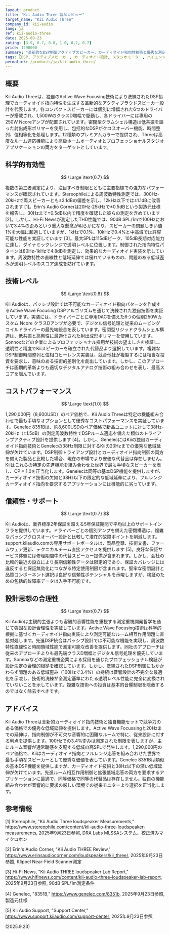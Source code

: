 ```yaml
---
layout: product
title: "Kii Audio Three 製品レビュー"
target_name: "Kii Audio Three"
company_id: kii-audio
lang: ja
ref: kii-audio-three
date: 2025-09-23
rating: [3.9, 0.7, 0.8, 1.0, 0.7, 0.7]
price: 1290000
summary: "革新的なDSP制御アクティブスピーカー。カーディオイド指向性技術と優秀な測定性能を独自の機能セットで競争力のある価格で実現。"
tags: [DSP, アクティブスピーカー, カーディオイド設計, スタジオモニター, ハイエンド]
permalink: /products/ja/kii-audio-three/
---
```

## 概要

Kii Audio Threeは、独自のActive Wave Focusing技術により洗練されたDSP処理でカーディオイド指向特性を生成する革新的なアクティブラウドスピーカー設計を代表します。各コンパクトスピーカーには個別に増幅された6つのドライバーが搭載され、1,500WのクラスD増幅で駆動し、各ドライバーには専用の250W Ncoreアンプが配置されています。密閉型クラムシェル構造は低共振を謳った射出成形ポリマーを使用し、包括的なDSPがクロスオーバー機能、時間整列、位相等化を処理します。12種類のプレミアムカラーで提供され、Threeは高度なルーム適応機能により高級ホームオーディオとプロフェッショナルスタジオアプリケーションの両方をターゲットとしています。

## 科学的有効性

$$ \Large \text{0.7} $$

複数の第三者測定により、注目すべき制限とともに主要指標での強力なパフォーマンスが確認されています。Stereophileによる周波数特性測定では、300Hz-20kHzで両スピーカーとも±2.1dBの偏差を示し、12kHz以下では±1.1dBに改善されます [1]。Erin's Audio Cornerは20Hz-25kHzで±0.5dBという製造元仕様を報告し、30Hzまで±0.5dB以内で精度を確認した彼らの測定を含めています [2]。しかし、Hi-Fi Newsが測定したTHD性能では、90dB SPL/1mで100Hzにおいて3.4%の歪みという重大な懸念が明らかになり、スピーカーの問題しきい値1%を大幅に超過していますが、1kHzで0.1%、10kHzで0.4%と中高域では許容可能な性能を実証しています [3]。最大SPLは115dBピーク、105dB長期対応能力に達し、ダイナミックレンジで透明レベルに位置します。制御された指向特性パターンは80Hz-1kHzで4.8dBを測定し、効果的なカーディオイド実装を示しています。周波数特性の直線性と低域延伸では優れているものの、問題のある低域歪みが透明レベルのスコア達成を妨げています。

## 技術レベル

$$ \Large \text{0.8} $$

Kii Audioは、パッシブ設計では不可能なカーディオイド指向パターンを作成するActive Wave Focusing DSPアルゴリズムを通じて洗練された独自技術を実証しています。実装には、ドライバーごとに専用DACを備えた6つの個別250Wカスタム Ncore クラスDアンプが必要で、デジタル信号処理と従来のムービングコイルドライバーの最先端統合を表しています。密閉型リジッドクラムシェル構造は、低共振と高剛性に最適化された射出成形ポリマーを使用しています。Sonnoxなどの企業によるプロフェッショナル採用が技術の望ましさを検証し、透明性と精度でKiiスピーカーを確立された代替品より選択しています。複雑なDSP制御時間整列と位相コヒーレンス実装は、競合他社が複製するには相当な投資を要求し、意味のある技術的差別化を創出しています。しかし、このアプローチは画期的革新よりも適切なデジタルアナログ技術の組み合わせを表し、最高スコアを阻んでいます。

## コストパフォーマンス

$$ \Large \text{1.0} $$

1,290,000円（8,600USD）のペア価格で、Kii Audio Threeは特定の機能組み合わせで最も手頃なオプションとして優秀なコストパフォーマンスを実証しています。Genelec 8351Bは、約8,600USDのペア価格で新品ユニットに対して38Hz-20kHz（±1.5dB）の測定周波数特性でDSPルーム適応を備えた類似のトライアンプアクティブ設計を提供します [4]。しかし、GenelecにはKiiの独自カーディオイド指向技術とGenelecの38Hz制限に対するKiiの20Hzまでの優秀な低域延伸が欠けています。DSP制御トライアンプ設計とカーディオイド指向制御の両方を備えた製品と比較した場合、現在の市場でより安価な代替品は存在しません。Kiiはこれらの特定の先進機能を組み合わせた世界で最も手頃なスピーカーを表し、CP = 1.0を正当化します。Genelecは同等の基本DSP機能を提供しますが、カーディオイド技術の欠如と38Hz以下の限定的な低域延伸により、フルレンジカーディオイド指向を要求するアプリケーションには機能的に劣っています。

## 信頼性・サポート

$$ \Large \text{0.7} $$

Kii Audioは、業界標準2年保証を超える5年保証期間で平均以上のサポートインフラを提供しています。ドライバーごとの個別アンプを備えた密閉構造は、複雑なパッシブクロスオーバー設計と比較して潜在的故障ポイントを削減します。support.kiiaudio.comの専用サポートポータルは、製品登録、技術文書、ファームウェア更新、テクニカルチーム直接アクセスを提供します [5]。良好な保証サービス体験には修理期間中の代替スピーカー提供が含まれます。しかし、会社の比較的最近の設立により長期信頼性データは限定的であり、保証カバレッジには違反すると保証無効化につながる特定使用制限が含まれます。堅牢な密閉設計と品質コンポーネント選択は良好な信頼性ポテンシャルを示唆しますが、検証のための包括的故障率データは入手不可能です。

## 設計思想の合理性

$$ \Large \text{0.7} $$

Kii Audioは主観的主張よりも客観的音響性能を重視する測定重視開発哲学を通じて強固な設計合理性を実証しています。Active Wave Focusing技術は科学的根拠に基づくカーディオイド指向実装により測定可能なルーム相互作用問題に直接対処します。先進DSP統合はパッシブ設計では不可能な機能を実現し、周波数特性直線性と時間領域性能で測定可能な改善を提供します。同社のアプローチは従来のアプローチよりも最先端クラスD増幅とデジタル信号処理を優先しています。Sonnoxなどの測定重視企業による採用を通じたプロフェッショナル検証が設計決定の合理的根拠を確認しています。しかし、洗練されたDSP制御にもかかわらず問題のある低域歪み（100Hzで3.4%）の持続は音響設計の不完全な最適化を示唆し、技術的洗練が全測定基準にわたる透明レベル性能に完全に変換されていないことを示しています。複雑な技術への投資は基本的音響制限を隠蔽するのではなく除去すべきです。

## アドバイス

Kii Audio Threeは革新的カーディオイド指向技術と独自機能セットで競争力のある価格での優秀な低域延伸を提供します。Active Wave Focussingと20Hzまでの延伸は、指向制御が不可欠な音響的に困難なルームで特に、従来設計に対する利点を提供します。100Hzでの3.4%歪みは測定された制限を表しますが、主にルーム音響が通常聴感を支配する低域の高SPLで発生します。1,290,000円のペア価格で、Kiiはカーディオイド指向とフルレンジ応答を組み合わせた世界で最も手頃なスピーカーとして優秀な価値を表しています。Genelec 8351Bは類似の基本DSP機能を提供しますが、カーディオイド技術と38Hz以下の深い低域延伸が欠けています。先進ルーム相互作用制御と拡張低域応答の両方を要求するアプリケーションに最適で、同等価格で同等の代替品は存在しません。独自の機能組み合わせが音響的に要求の厳しい環境での従来モニターより選択を正当化します。

## 参考情報

[1] Stereophile, "Kii Audio Three loudspeaker Measurements," https://www.stereophile.com/content/kii-audio-three-loudspeaker-measurements, 2025年9月23日参照, DRA Labs MLSSAシステム、校正済みマイクロホン

[2] Erin's Audio Corner, "Kii Audio THREE Review," https://www.erinsaudiocorner.com/loudspeakers/kii_three/, 2025年9月23日参照, Klippel Near-Field Scanner測定

[3] Hi-Fi News, "Kii Audio THREE loudspeaker Lab Report," https://www.hifinews.com/content/kii-audio-three-loudspeaker-lab-report, 2025年9月23日参照, 90dB SPL/1m測定条件

[4] Genelec, "8351B," https://www.genelec.com/8351b, 2025年9月23日参照, 製造元仕様

[5] Kii Audio Support, "Support Center," https://www.support.kiiaudio.com/support-center, 2025年9月23日参照

(2025.9.23)